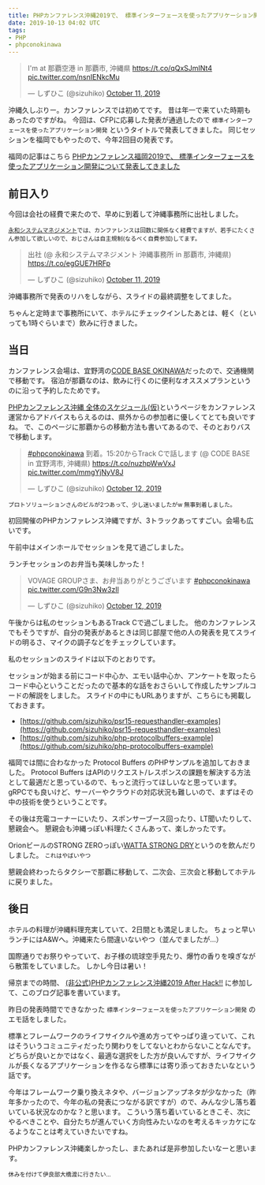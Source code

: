 ```yaml
---
title: PHPカンファレンス沖縄2019で、 標準インターフェースを使ったアプリケーション開発について発表してきました
date: 2019-10-13 04:02 UTC
tags:
- PHP
- phpconokinawa
---
```


<blockquote class="twitter-tweet"><p lang="ja" dir="ltr">I&#39;m at 那覇空港 in 那覇市, 沖縄県 <a href="https://t.co/qQxSJmINt4">https://t.co/qQxSJmINt4</a> <a href="https://t.co/nsnIENkcMu">pic.twitter.com/nsnIENkcMu</a></p>&mdash; しずひこ (@sizuhiko) <a href="https://twitter.com/sizuhiko/status/1182554850124615680?ref_src=twsrc%5Etfw">October 11, 2019</a></blockquote>

沖縄久しぶりー。カンファレンスでは初めてです。
昔は年一で来ていた時期もあったのですがね。
今回は、CFPに応募した発表が通過したので `標準インターフェースを使ったアプリケーション開発` というタイトルで発表してきました。
同じセッションを福岡でもやったので、今年2回目の発表です。

福岡の記事はこちら [PHPカンファレンス福岡2019で、 標準インターフェースを使ったアプリケーション開発について発表してきました](/2019/06/30/phpconfuk2019.html)

## 前日入り

今回は会社の経費で来たので、早めに到着して沖縄事務所に出社しました。

<small>[永和システムマネジメント](https://www.esm.co.jp)では、カンファレンスは回数に関係なく経費でますが、若手にたくさん参加して欲しいので、おじさんは自主規制(なるべく自費参加)してます。</small>

<blockquote class="twitter-tweet"><p lang="ja" dir="ltr">出社 (@ 永和システムマネジメント 沖縄事務所 in 那覇市, 沖縄県) <a href="https://t.co/egGUE7HRFp">https://t.co/egGUE7HRFp</a></p>&mdash; しずひこ (@sizuhiko) <a href="https://twitter.com/sizuhiko/status/1182565239713390592?ref_src=twsrc%5Etfw">October 11, 2019</a></blockquote>

沖縄事務所で発表のリハをしながら、スライドの最終調整をしてました。

ちゃんと定時まで事務所にいて、ホテルにチェックインしたあとは、軽く（といっても1時ぐらいまで）飲みに行きました。

## 当日

カンファレンス会場は、宜野湾の[CODE BASE OKINAWA](http://www.protosolution.co.jp/codebase/)だったので、交通機関で移動です。
宿泊が那覇なのは、飲みに行くのに便利なオススメプランというのに沿って予約したためです。

[PHPカンファレンス沖縄 全体のスケジュール(仮)](https://hackmd.io/@SSFZ9rLAS8-cz4R0WCwI-w/ryhncTzmH)というページをカンファレンス運営からアドバイスもらえるのは、県外からの参加者に優しくてとても良いですね。
で、このページに那覇からの移動方法も書いてあるので、そのとおりバスで移動します。

<blockquote class="twitter-tweet"><p lang="ja" dir="ltr"><a href="https://twitter.com/hashtag/phpconokinawa?src=hash&amp;ref_src=twsrc%5Etfw">#phpconokinawa</a> 到着。15:20からTrack Cで話します (@ CODE BASE in 宜野湾市, 沖縄県) <a href="https://t.co/nuzhpWwVxJ">https://t.co/nuzhpWwVxJ</a> <a href="https://t.co/mmgYjNyV8J">pic.twitter.com/mmgYjNyV8J</a></p>&mdash; しずひこ (@sizuhiko) <a href="https://twitter.com/sizuhiko/status/1182821158741303296?ref_src=twsrc%5Etfw">October 12, 2019</a></blockquote>

<small>プロトソリューションさんのビルが2つあって、少し迷いましたがw 無事到着しました。</small>

初回開催のPHPカンファレンス沖縄ですが、3トラックあってすごい。会場も広いです。

午前中はメインホールでセッションを見て過ごしました。

ランチセッションのお弁当も美味しかった！
<blockquote class="twitter-tweet"><p lang="ja" dir="ltr">VOVAGE GROUPさま、お弁当ありがとうございます <a href="https://twitter.com/hashtag/phpconokinawa?src=hash&amp;ref_src=twsrc%5Etfw">#phpconokinawa</a> <a href="https://t.co/G9n3Nw3zIl">pic.twitter.com/G9n3Nw3zIl</a></p>&mdash; しずひこ (@sizuhiko) <a href="https://twitter.com/sizuhiko/status/1182857623709728769?ref_src=twsrc%5Etfw">October 12, 2019</a></blockquote>

午後からは私のセッションもあるTrack Cで過ごしました。
他のカンファレンスでもそうですが、自分の発表があるときは同じ部屋で他の人の発表を見てスライドの明るさ、マイクの調子などをチェックしています。

私のセッションのスライドは以下のとおりです。

<script async class="speakerdeck-embed" data-id="87f3469f31bd48b395385d28830db6c2" data-ratio="1.77777777777778" src="//speakerdeck.com/assets/embed.js"></script>

セッションが始まる前にコード中心か、エモい話中心か、アンケートを取ったらコード中心ということだったので基本的な話をおさらいして作成したサンプルコードの解説をしました。
スライドの中にもURLありますが、こちらにも掲載しておきます。

- [https://github.com/sizuhiko/psr15-requesthandler-examples](https://github.com/sizuhiko/psr15-requesthandler-examples)
- [https://github.com/sizuhiko/php-protocolbuffers-example](https://github.com/sizuhiko/php-protocolbuffers-example)

福岡では間に合わなかった Protocol Buffers のPHPサンプルを追加しておきました。
Protocol Buffers はAPIのリクエスト/レスポンスの課題を解決する方法として最適だと思っているので、もっと流行ってほしいなと思っています。gRPCでも良いけど、サーバーやクラウドの対応状況も難しいので、まずはその中の技術を使うということです。

その後は充電コーナーにいたり、スポンサーブース回ったり、LT聞いたりして、懇親会へ。
懇親会も沖縄っぽい料理たくさんあって、楽しかったです。

OrionビールのSTRONG ZEROっぽい[WATTA STRONG DRY](https://www.orionbeer.co.jp/brand/watta/index.html)というのを飲んだりしました。
<small>これはやばいやつ</small>

懇親会終わったらタクシーで那覇に移動して、二次会、三次会と移動してホテルに戻りました。

## 後日

ホテルの料理が沖縄料理充実していて、2日間とも満足しました。
ちょっと早いランチにはA&Wへ。沖縄来たら間違いないやつ（並んでましたが...）

国際通りでお祭りやっていて、お子様の琉球空手見たり、爆竹の香りを嗅ぎながら散策をしていました。
しかし今日は暑い！

帰京までの時間、 [(非公式)PHPカンファレンス沖縄2019 After Hack!!](https://re-build.connpass.com/event/140020/#feed) に参加して、このブログ記事を書いています。

昨日の発表時間でできなかった `標準インターフェースを使ったアプリケーション開発` のエモ話をしました。

標準とフレームワークのライフサイクルや進め方ってやっぱり違っていて、これはそういうコミュニティだったり関わりをしてないとわからないことなんです。どちらが良いとかではなく、最適な選択をした方が良いんですが、ライフサイクルが長くなるアプリケーションを作るなら標準には寄り添っておきたいなという話です。

今年はフレームワーク乗り換えネタや、バージョンアップネタが少なかった（昨年多かったので、今年の私の発表につながる訳ですが）ので、みんな少し落ち着いている状況なのかな？と思います。
こういう落ち着いているときこそ、次にやるべきことや、自分たちが進んでいく方向性みたいなのを考えるキッカケになるようなことは考えていきたいですね。

PHPカンファレンス沖縄楽しかったし、またあれば是非参加したいなーと思います。

<small>休みを付けて伊良部大橋渡に行きたい...</small>

<script async src="https://platform.twitter.com/widgets.js" charset="utf-8"></script>
